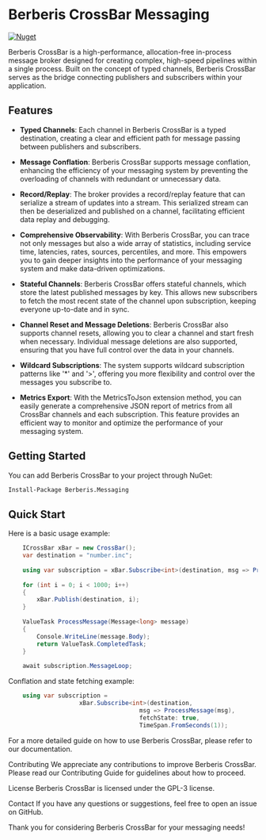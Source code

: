 # Berberis CrossBar Messaging

[![Nuget](https://img.shields.io/nuget/v/Berberis.Messaging)](https://www.nuget.org/packages/Berberis.Messaging/)

Berberis CrossBar is a high-performance, allocation-free in-process message broker designed for creating complex, high-speed pipelines within a single process. Built on the concept of typed channels, Berberis CrossBar serves as the bridge connecting publishers and subscribers within your application.

## Features

- **Typed Channels**: Each channel in Berberis CrossBar is a typed destination, creating a clear and efficient path for message passing between publishers and subscribers.

- **Message Conflation**: Berberis CrossBar supports message conflation, enhancing the efficiency of your messaging system by preventing the overloading of channels with redundant or unnecessary data.

- **Record/Replay**: The broker provides a record/replay feature that can serialize a stream of updates into a stream. This serialized stream can then be deserialized and published on a channel, facilitating efficient data replay and debugging.

- **Comprehensive Observability**: With Berberis CrossBar, you can trace not only messages but also a wide array of statistics, including service time, latencies, rates, sources, percentiles, and more. This empowers you to gain deeper insights into the performance of your messaging system and make data-driven optimizations.

- **Stateful Channels**: Berberis CrossBar offers stateful channels, which store the latest published messages by key. This allows new subscribers to fetch the most recent state of the channel upon subscription, keeping everyone up-to-date and in sync.

- **Channel Reset and Message Deletions**: Berberis CrossBar also supports channel resets, allowing you to clear a channel and start fresh when necessary. Individual message deletions are also supported, ensuring that you have full control over the data in your channels.

- **Wildcard Subscriptions**: The system supports wildcard subscription patterns like '*' and '>', offering you more flexibility and control over the messages you subscribe to.

- **Metrics Export**: With the MetricsToJson extension method, you can easily generate a comprehensive JSON report of metrics from all CrossBar channels and each subscription. This feature provides an efficient way to monitor and optimize the performance of your messaging system.

## Getting Started

You can add Berberis CrossBar to your project through NuGet:

```sh
Install-Package Berberis.Messaging
```

## Quick Start

Here is a basic usage example:

```csharp
	ICrossBar xBar = new CrossBar();
	var destination = "number.inc";	
	
	using var subscription = xBar.Subscribe<int>(destination, msg => ProcessMessage(msg));
	
	for (int i = 0; i < 1000; i++)
	{
		xBar.Publish(destination, i);
	}
	
	ValueTask ProcessMessage(Message<long> message)
	{
		Console.WriteLine(message.Body);
		return ValueTask.CompletedTask;	
	}
	
	await subscription.MessageLoop;
```

Conflation and state fetching example:

```csharp	
	using var subscription = 
					xBar.Subscribe<int>(destination,
									 msg => ProcessMessage(msg),
									 fetchState: true,
									 TimeSpan.FromSeconds(1));	
```

For a more detailed guide on how to use Berberis CrossBar, please refer to our documentation.

Contributing
We appreciate any contributions to improve Berberis CrossBar. Please read our Contributing Guide for guidelines about how to proceed.

License
Berberis CrossBar is licensed under the GPL-3 license.

Contact
If you have any questions or suggestions, feel free to open an issue on GitHub.

Thank you for considering Berberis CrossBar for your messaging needs!
